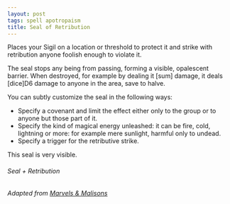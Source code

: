 ```yaml
---
layout: post
tags: spell apotropaism
title: Seal of Retribution
---
```


Places your Sigil on a location or threshold to protect it and strike with retribution anyone foolish enough to violate it. 

The seal stops any being from passing, forming a visible, opalescent barrier. When destroyed, for example by dealing it [sum] damage, it deals [dice]D6 damage to anyone in the area, save to halve.

You can subtly customize the seal in the following ways: 

- Specify a covenant and limit the effect either only to the group or to anyone but those part of it.
- Specify the kind of magical energy unleashed: it can be fire, cold, lightning or more: for example mere sunlight, harmful only to undead.
- Specify a trigger for the retributive strike.

This seal is very visible.

###### Seal + Retribution

###### Adapted from [Marvels & Malisons](https://www.exaltedfuneral.com/products/marvel-malisons)
